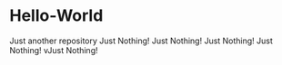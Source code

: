 # Hello-World
Just another repository
Just Nothing!
Just Nothing!
Just Nothing!
Just Nothing!
vJust Nothing!
